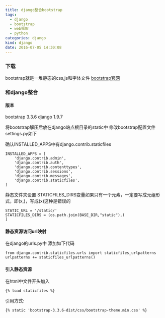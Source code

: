 ```yaml
---
title: django整合bootstrap
tags:
  - django
  - bootstrap
  - web框架
  - python
categories: django
kind: django
date: 2016-07-05 14:30:08
---
```


### 下载
bootstrap就是一堆静态的css,js和字体文件
[bootstrap官网](http://v3.bootcss.com/)

### 和django整合
#### 版本
bootstrap 3.3.6
django 1.9.7

将bootstrap解压后放在django站点根目录的static中
修改bootstrap配置文件settings.py如下

确认INSTALLED_APPS中有django.contrib.staticfiles
```{bash}
INSTALLED_APPS = [
    'django.contrib.admin',
    'django.contrib.auth',
    'django.contrib.contenttypes',
    'django.contrib.sessions',
    'django.contrib.messages',
    'django.contrib.staticfiles',
]
```

静态文件夹设置 STATICFILES_DIRS变量如果只有一个元素，一定要写成元组形式，即(x,)，写成(x)这种是错误的
```{bash}
STATIC_URL = '/static/'
STATICFILES_DIRS = (os.path.join(BASE_DIR,"static"),)
]
```

#### 静态资源访问url映射
在django的urls.py中 添加如下代码
```{bash}
from django.contrib.staticfiles.urls import staticfiles_urlpatterns
urlpatterns += staticfiles_urlpatterns()
```

#### 引入静态资源
在html中文件开头加入 
```{bash}
{% load staticfiles %}
```
引用方式: 
```{bash}
{% static 'bootstrap-3.3.6-dist/css/bootstrap-theme.min.css' %}
```
